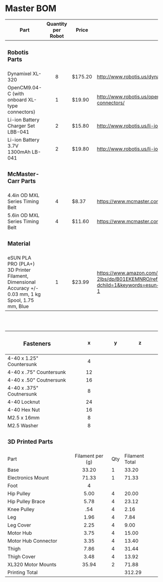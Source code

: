 <h1>Master BOM</h1>

| Part              | Quantity per Robot        |  Price                   | Link
| ----------------- | :-----------------------: |------------------------- | -------------- |
| <h3>Robotis Parts</h3> | | |
| Dynamixel XL-320  | 8 | $175.20 | http://www.robotis.us/dynamixel-xl-320/ |
| OpenCM9.04-C (with onboard XL-type connectors) | 1 | $19.90 | http://www.robotis.us/opencm9-04-c-with-onboard-xl-type-connectors/ |
| Li-ion Battery Charger Set LBB-041 | 2 | $15.80 | http://www.robotis.us/li-ion-battery-charger-set-lbb-041/ |
| Li-ion Battery 3.7V 1300mAh LB-041 | 2 | $19.80 | http://www.robotis.us/li-ion-battery-3-7v-1300mah-lb-041/ |
| <h3>McMaster-Carr Parts</h3> | | |
| 4.4in OD MXL Series Timing Belt  | 4 | $8.37 | https://www.mcmaster.com/7887K13/ |
| 5.6in OD MXL Series Timing Belt  | 4 | $11.60 | https://www.mcmaster.com/7887K15/ |
| <h3>Material</h3> | | |
| eSUN PLA PRO (PLA+) 3D Printer Filament, Dimensional Accuracy +/- 0.03 mm, 1 kg Spool, 1.75 mm, Blue | 1 | $23.99 | https://www.amazon.com/eSUN-1-75mm-Printer-Filament-2-2lbs/dp/B01EKEMNRO/ref=sr_1_1?dchild=1&keywords=esun+blue&qid=1599165167&s=industrial&sr=1-1 |


<br/>
<br/>


| <h3>Fasteners</h3> | x | y | z |
| ----------------- | :-----------------------: |------------------------- | -------------- |
| 4-40 x 1.25" Countersunk | 4 | | |
| 4-40 x .75" Countersunk | 12 | | |
| 4-40 x .50" Coutnersunk | 16 | | |
| 4-40 x .375" Coutnersunk | 8 | | |
| 4-40 Locknut | 24 | | |
| 4-40 Hex Nut | 16 | | |
| M2.5 x 16mm | 8 | | |
| M2.5 Washer | 8 | | |
| <h3>3D Printed Parts</h3> | | | |
| Part | Filament per (g) | Qty | Filament Total |
| Base | 33.20 | 1 | 33.20 |
| Electronics Mount | 71.33 | 1 | 71.33 |
| Foot | 4 | | |
| Hip Pulley | 5.00 | 4 | 20.00 |
| Hip Pulley Brace | 5.78 | 4 | 23.12 |
| Knee Pulley | .54 | 4 | 2.16 |
| Leg | 1.96 | 4 | 7.84 |
| Leg Cover | 2.25 | 4 | 9.00 |
| Motor Hub | 3.75 | 4 | 15.00 |
| Motor Hub Connector | 3.35 | 4 | 13.40 |
| Thigh | 7.86 | 4 | 31.44 |
| Thigh Cover | 3.48 | 4 | 13.92 |
| XL320 Motor Mounts | 35.94 | 2 | 71.88 |
| Printing Total | | | 312.29 |
